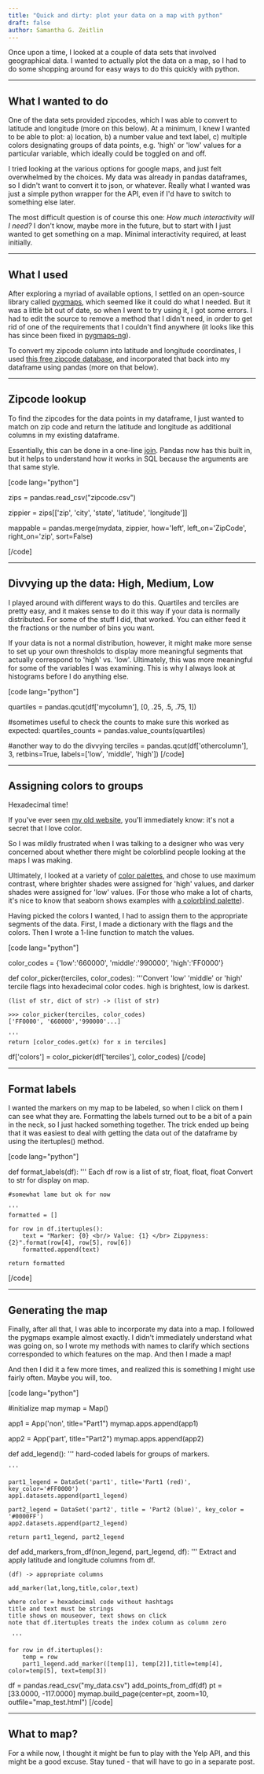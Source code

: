 ```yaml
---
title: "Quick and dirty: plot your data on a map with python"
draft: false
author: Samantha G. Zeitlin
---
```



Once upon a time, I looked at a couple of data sets that involved geographical data. I wanted to actually plot the data on a map, so I had to do some shopping around for easy ways to do this quickly with python. 


----------


## What I wanted to do ##

One of the data sets provided zipcodes, which I was able to convert to latitude and longitude (more on this below). At a minimum, I knew I wanted to be able to plot: a) location, b) a number value and text label, c) multiple colors designating groups of data points, e.g. 'high' or 'low' values for a particular variable, which ideally could be toggled on and off. 

I tried looking at the various options for google maps, and just felt overwhelmed by the choices. My data was already in pandas dataframes, so I didn't want to convert it to json, or whatever. Really what I wanted was just a simple python wrapper for the API, even if I'd have to switch to something else later.  

The most difficult question is of course this one: *How much interactivity will I need?* I don't know, maybe more in the future, but to start with I just wanted to get something on a map. Minimal interactivity required, at least initially. 


----------
## What I used ##

After exploring a myriad of available options, I settled on an open-source library called [pygmaps][1], which seemed like it could do what I needed. But it was a little bit out of date, so when I went to try using it, I got some errors. I had to edit the source to remove a method that I didn't need, in order to get rid of one of the requirements that I couldn't find anywhere (it looks like this has since been fixed in [pygmaps-ng][2]). 

To convert my zipcode column into latitude and longitude coordinates, I used [this free zipcode database][3], and incorporated that back into my dataframe using pandas (more on that below). 


----------
## Zipcode lookup ##

To find the zipcodes for the data points in my dataframe, I just wanted to match on zip code and return the latitude and longitude as additional columns in my existing dataframe. 

Essentially, this can be done in a one-line [join][4]. Pandas now has this built in, but it helps to understand how it works in SQL because the arguments are that same style. 

[code lang="python"]

zips = pandas.read_csv("zipcode.csv")

zippier = zips[['zip', 'city', 'state', 'latitude', 'longitude']]

mappable = pandas.merge(mydata, zippier, how='left', left_on='ZipCode', right_on='zip', sort=False)

[/code]

----------
## Divvying up the data: High, Medium, Low ##

I played around with different ways to do this. Quartiles and terciles are pretty easy, and it makes sense to do it this way if your data is normally distributed. For some of the stuff I did, that worked. You can either feed it the fractions or the number of bins you want. 

If your data is not a normal distribution, however, it might make more sense to set up your own thresholds to display more meaningful segments that actually correspond to 'high' vs. 'low'. Ultimately, this was more meaningful for some of the variables I was examining. This is why I always look at histograms before I do anything else. 

[code lang="python"]

quartiles = pandas.qcut(df['mycolumn'], [0, .25, .5, .75, 1])

#sometimes useful to check the counts to make sure this worked as expected:
quartiles_counts = pandas.value_counts(quartiles)

#another way to do the divvying
terciles = pandas.qcut(df['othercolumn'], 3, retbins=True, labels=['low', 'middle', 'high'])
[/code]

----------
## Assigning colors to groups ##

Hexadecimal time! 

If you've ever seen [my old website][5], you'll immediately know: it's not a secret that I love color. 

So I was mildly frustrated when I was talking to a designer who was very concerned about whether there might be colorblind people looking at the maps I was making. 

Ultimately, I looked at a variety of [color palettes][6], and chose to use maximum contrast, where brighter shades were assigned for 'high' values, and darker shades were assigned for 'low' values. (For those who make a lot of charts, it's nice to know that seaborn shows examples with [a colorblind palette][7]). 

Having picked the colors I wanted, I had to assign them to the appropriate segments of the data. First, I made a dictionary with the flags and the colors. Then I wrote a 1-line function to match the values. 

[code lang="python"]

color_codes = {'low':'660000', 'middle':'990000', 'high':'FF0000'}

def color_picker(terciles, color_codes):
    '''Convert 'low' 'middle' or 'high' tercile flags into hexadecimal color codes. 
    high is brightest, low is darkest.
    
    (list of str, dict of str) -> (list of str)
    
    >>> color_picker(terciles, color_codes)
    ['FF0000', '660000','990000'...]
    
    '''
    return [color_codes.get(x) for x in terciles]

df['colors'] = color_picker(df['terciles'], color_codes)
[/code]

----------
## Format labels ##

I wanted the markers on my map to be labeled, so when I click on them I can see what they are. Formatting the labels turned out to be a bit of a pain in the neck, so I just hacked something together. The trick ended up being that it was easiest to deal with getting the data out of the dataframe by using the itertuples() method. 

[code lang="python"]

def format_labels(df):
    '''
    Each df row is a list of str, float, float, float
    Convert to str for display on map. 
    
    #somewhat lame but ok for now 
    
    '''
    formatted = []

    for row in df.itertuples():
        text = "Marker: {0} <br/> Value: {1} </br> Zippyness: {2}".format(row[4], row[5], row[6])
        formatted.append(text)

    return formatted
[/code]

----------


## Generating the map ##

Finally, after all that, I was able to incorporate my data into a map. I followed the pygmaps example almost exactly. I didn't immediately understand what was going on, so I wrote my methods with names to clarify which sections corresponded to which features on the map. And then I made a map! 

And then I did it a few more times, and realized this is something I might use fairly often. Maybe you will, too. 

[code lang="python"]

#initialize map
mymap = Map()

app1 = App('non', title="Part1")
mymap.apps.append(app1)

app2 = App('part', title="Part2")
mymap.apps.append(app2)

def add_legend():
    '''
    hard-coded labels for groups of markers.

    '''

    part1_legend = DataSet('part1', title='Part1 (red)', key_color='#FF0000')
    app1.datasets.append(part1_legend)

    part2_legend = DataSet('part2', title = 'Part2 (blue)', key_color = '#0000FF')
    app2.datasets.append(part2_legend)

    return part1_legend, part2_legend 

def add_markers_from_df(non_legend, part_legend, df):
    '''
    Extract and apply latitude and longitude columns from df.

    (df) -> appropriate columns

    add_marker(lat,long,title,color,text)

    where color = hexadecimal code without hashtags
    title and text must be strings 
    title shows on mouseover, text shows on click
    note that df.itertuples treats the index column as column zero 

     '''

    for row in df.itertuples():
        temp = row
        part1_legend.add_marker([temp[1], temp[2]],title=temp[4], color=temp[5], text=temp[3])

df = pandas.read_csv("my_data.csv")
add_points_from_df(df)
pt = [33.0000, -117.0000]
mymap.build_page(center=pt, zoom=10, outfile="map_test.html")
[/code]


----------
## What to map? ##

For a while now, I thought it might be fun to play with the Yelp API, and this might be a good excuse. Stay tuned - that will have to go in a separate post. 



  [1]: https://pypi.python.org/pypi/pygmaps/0.1.1
  [2]: https://github.com/Permafacture/pygmaps-ng
  [3]: http://www.boutell.com/zipcodes/
  [4]: http://www.w3schools.com/sql/sql_join.asp
  [5]: http://samzeitlin.com/Sam%20Zeitlin%20Publications.html
  [6]: http://www.color-hex.com/color-palettes/
  [7]: http://web.stanford.edu/~mwaskom/software/seaborn/tutorial/color_palettes.html?highlight=colorblind
